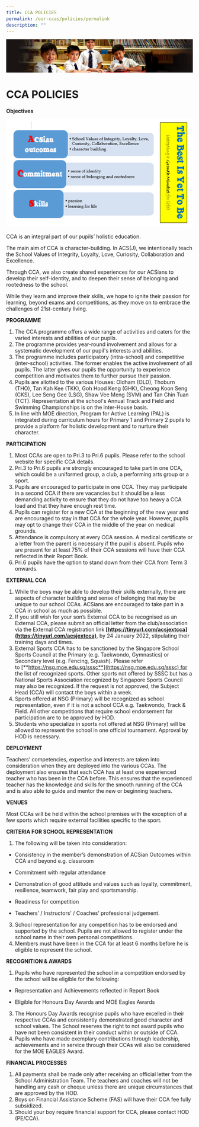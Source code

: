 ```yaml
---
title: CCA POLICIES
permalink: /our-ccas/policies/permalink
description: ""
---
```

![](/images/Sub-banner1.jpg)

CCA POLICIES
============

**Objectives**

![](/images/Sports08.png)

CCA is an integral part of our pupils’ holistic education.  
  
The main aim of CCA is character-building. In ACS(J), we intentionally teach the School Values of Integrity, Loyalty, Love, Curiosity, Collaboration and Excellence.  
  
Through CCA, we also create shared experiences for our ACSians to develop their self-identity, and to deepen their sense of belonging and rootedness to the school.  
  
While they learn and improve their skills, we hope to ignite their passion for learning, beyond exams and competitions, as they move on to embrace the challenges of 21st-century living.  
  
**PROGRAMME**  
  

1.  The CCA programme offers a wide range of activities and caters for the varied interests and abilities of our pupils.
2.  The programme provides year-round involvement and allows for a systematic development of our pupil's interests and abilities.
3.  The programme includes participatory (intra-school) and competitive (inter-school) activities. The former enables the active involvement of all pupils. The latter gives our pupils the opportunity to experience competition and motivates them to further pursue their passion.
4.  Pupils are allotted to the various Houses: Oldham (OLD), Thoburn (THO), Tan Kah Kee (TKK), Goh Hood Keng (GHK), Cheong Koon Seng (CKS), Lee Seng Gee (LSG), Shaw Vee Meng (SVM) and Tan Chin Tuan (TCT). Representation at the school's Annual Track and Field and Swimming Championships is on the inter-House basis.
5.  In line with MOE direction, Program for Active Learning (PAL) is integrated during curriculum hours for Primary 1 and Primary 2 pupils to provide a platform for holistic development and to nurture their character.

  
**PARTICIPATION**  

1.  Most CCAs are open to Pri.3 to Pri.6 pupils. Please refer to the school website for specific CCA details.
2.  Pri.3 to Pri.6 pupils are strongly encouraged to take part in one CCA, which could be a uniformed group, a club, a performing arts group or a sport.
3.  Pupils are encouraged to participate in one CCA. They may participate in a second CCA if there are vacancies but it should be a less demanding activity to ensure that they do not have too heavy a CCA load and that they have enough rest time.
4.  Pupils can register for a new CCA at the beginning of the new year and are encouraged to stay in that CCA for the whole year. However, pupils may opt to change their CCA in the middle of the year on medical grounds.
5.  Attendance is compulsory at every CCA session. A medical certificate or a letter from the parent is necessary if the pupil is absent. Pupils who are present for at least 75% of their CCA sessions will have their CCA reflected in their Report Book.
6.  Pri.6 pupils have the option to stand down from their CCA from Term 3 onwards.

  

**EXTERNAL CCA**

  

1.  While the boys may be able to develop their skills externally, there are aspects of character building and sense of belonging that may be unique to our school CCAs. ACSians are encouraged to take part in a CCA in school as much as possible.
2.  If you still wish for your son’s External CCA to be recognised as an External CCA, please submit an official letter from the club/association via the External CCA registration link **[https://tinyurl.com/acsjextcca](https://tinyurl.com/acsjextcca)**, by 24 January 2022, stipulating their training days and times.
3.  External Sports CCA has to be sanctioned by the Singapore School Sports Council at the Primary (e.g. Taekwondo, Gymnastics) or Secondary level (e.g. Fencing, Squash). Please refer to [**https://nsg.moe.edu.sg/sssc**](https://nsg.moe.edu.sg/sssc) for the list of recognized sports. Other sports not offered by SSSC but has a National Sports Association recognized by Singapore Sports Council may also be recognized. If the request is not approved, the Subject Head (CCA) will contact the boys within a week.
4.  Sports offered at NSG (Primary) will be recognized as school representation, even if it is not a school CCA e.g. Taekwondo, Track & Field. All other competitions that require school endorsement for participation are to be approved by HOD.
5.  Students who specialize in sports not offered at NSG (Primary) will be allowed to represent the school in one official tournament. Approval by HOD is necessary.

  

**DEPLOYMENT**

Teachers’ competencies, expertise and interests are taken into consideration when they are deployed into the various CCAs. The deployment also ensures that each CCA has at least one experienced teacher who has been in the CCA before. This ensures that the experienced teacher has the knowledge and skills for the smooth running of the CCA and is also able to guide and mentor the new or beginning teachers.  
  
**VENUES**

Most CCAs will be held within the school premises with the exception of a few sports which require external facilities specific to the sport.  
  
**CRITERIA FOR SCHOOL REPRESENTATION**  

1.  The following will be taken into consideration:

*   Consistency in the member’s demonstration of ACSian Outcomes within CCA and beyond e.g. classroom  
    
*   Commitment with regular attendance  
    
*   Demonstration of good attitude and values such as loyalty, commitment, resilience, teamwork, fair play and sportsmanship.  
    
*   Readiness for competition
*   Teachers’ / Instructors’ / Coaches’ professional judgement.

3.  School representation for any competition has to be endorsed and supported by the school. Pupils are not allowed to register under the school name in their own personal competitions.
4.  Members must have been in the CCA for at least 6 months before he is eligible to represent the school.

  

**RECOGNITION & AWARDS**  

1.  Pupils who have represented the school in a competition endorsed by the school will be eligible for the following:

*   Representation and Achievements reflected in Report Book  
    
*   Eligible for Honours Day Awards and MOE Eagles Awards  
    

3.  The Honours Day Awards recognise pupils who have excelled in their respective CCAs and consistently demonstrated good character and school values. The School reserves the right to not award pupils who have not been consistent in their conduct within or outside of CCA.
4.  Pupils who have made exemplary contributions through leadership, achievements and in service through their CCAs will also be considered for the MOE EAGLES Award.

  
**FINANCIAL PROCESSES**  

1.  All payments shall be made only after receiving an official letter from the School Administration Team. The teachers and coaches will not be handling any cash or cheque unless there are unique circumstances that are approved by the HOD.
2.  Boys on Financial Assistance Scheme (FAS) will have their CCA fee fully subsidized.
3.  Should your boy require financial support for CCA, please contact HOD (PE/CCA).